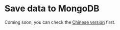 # Save data to MongoDB

Coming soon, you can check the [Chinese version](../../zh_CN/rule/backend_mongodb) first.
